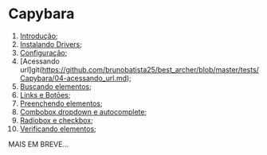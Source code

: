 # Capybara

1. [Introdução](https://github.com/brunobatista25/best_archer/blob/master/tests/Capybara/01-introducao.md);
2. [Instalando Drivers](https://github.com/brunobatista25/best_archer/blob/master/tests/Capybara/02-instalando_drivers.md);
3. [Configuração](https://github.com/brunobatista25/best_archer/blob/master/tests/Capybara/03-configurando_projeto.md);
4. [Acessando url]git(https://github.com/brunobatista25/best_archer/blob/master/tests/Capybara/04-acessando_url.md);
5. [Buscando elementos](https://github.com/brunobatista25/best_archer/blob/master/tests/Capybara/05-buscando_elementos.md);
6. [Links e Botōes](https://github.com/brunobatista25/best_archer/blob/master/tests/Capybara/06-links_botoes.md);
7. [Preenchendo elementos](https://github.com/brunobatista25/best_archer/blob/master/tests/Capybara/07-preenchendo_campos.md);
8. [Combobox,dropdown e autocomplete](https://github.com/brunobatista25/best_archer/blob/master/tests/Capybara/08-combobox_dropdown_autocomplete.md);
9. [Radiobox e checkbox](https://github.com/brunobatista25/best_archer/blob/master/tests/Capybara/09-radiobox_checkbox.md);
10. [Verificando elementos](https://github.com/brunobatista25/best_archer/blob/master/tests/Capybara/10-verificando_elementos.md);

MAIS EM BREVE...